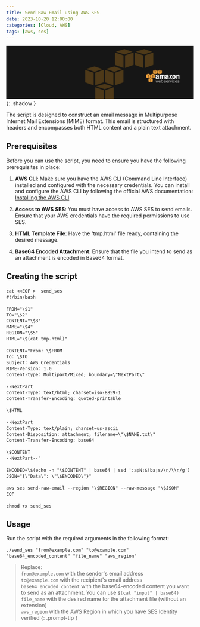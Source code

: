 ```yaml
---
title: Send Raw Email using AWS SES
date: 2023-10-20 12:00:00
categories: [Cloud, AWS]
tags: [aws, ses]
---
```

<script defer data-domain="senad-d.github.io" src="https://plus.seki.ink/js/script.js"></script>
![](https://github.com/senad-d/senad-d.github.io/blob/main/_media/images/backgroun.png?raw=true){: .shadow }

The script is designed to construct an email message in Multipurpose Internet Mail Extensions (MIME) format. This email is structured with headers and encompasses both HTML content and a plain text attachment.

## **Prerequisites**

Before you can use the script, you need to ensure you have the following prerequisites in place:

1.  **AWS CLI**: Make sure you have the AWS CLI (Command Line Interface) installed and configured with the necessary credentials. You can install and configure the AWS CLI by following the official AWS documentation: [Installing the AWS CLI](https://docs.aws.amazon.com/cli/latest/userguide/install-cliv2.html)
    
2.  **Access to AWS SES**: You must have access to AWS SES to send emails. Ensure that your AWS credentials have the required permissions to use SES.

2. **HTML Template File**: Have the 'tmp.html' file ready, containing the desired message.

3. **Base64 Encoded Attachment**: Ensure that the file you intend to send as an attachment is encoded in Base64 format.

## **Creating the script**
```shell
cat <<EOF >  send_ses
#!/bin/bash

FROM="\$1"
TO="\$2"
CONTENT="\$3"
NAME="\$4"
REGION="\$5"
HTML="\$(cat tmp.html)"

CONTENT="From: \$FROM
To: \$TO
Subject: AWS Credentials
MIME-Version: 1.0
Content-type: Multipart/Mixed; boundary=\"NextPart\"

--NextPart
Content-Type: text/html; charset=iso-8859-1
Content-Transfer-Encoding: quoted-printable

\$HTML

--NextPart
Content-Type: text/plain; charset=us-ascii
Content-Disposition: attachment; filename=\"\$NAME.txt\"
Content-Transfer-Encoding: base64

\$CONTENT
--NextPart--"

ENCODED=\$(echo -n "\$CONTENT" | base64 | sed ':a;N;$!ba;s/\n/\\n/g')
JSON="{\"Data\": \"\$ENCODED\"}"

aws ses send-raw-email --region "\$REGION" --raw-message "\$JSON"
EOF

chmod +x send_ses
```

## **Usage**

Run the script with the required arguments in the following format:
    
```shell
./send_ses "from@example.com" "to@example.com" "base64_encoded_content" "file_name" "aws_region"
```
   > Replace:<br>
   `from@example.com` with the sender's email address<br>
   `to@example.com` with the recipient's email address<br>
   `base64_encoded_content` with the base64-encoded content you want to send as an attachment. You can use `$(cat "input" | base64)`<br>
   `file_name` with the desired name for the attachment file (without an extension)<br>
   `aws_region` with the AWS Region in which you have SES Identity verified
   {: .prompt-tip }

